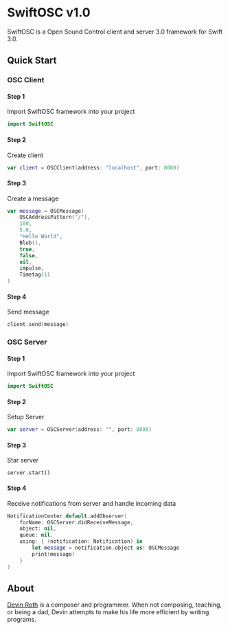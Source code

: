 # SwiftOSC v1.0
SwiftOSC is a Open Sound Control client and server 3.0 framework for Swift 3.0. 

## Quick Start

### OSC Client
#### Step 1
Import SwiftOSC framework into your project
```swift
import SwiftOSC
```
#### Step 2
Create client
```swift
var client = OSCClient(address: "localhost", port: 8080)
```
#### Step 3
Create a message
```swift
var message = OSCMessage(
    OSCAddressPattern("/"), 
    100, 
    5.0, 
    "Hello World", 
    Blob(), 
    true, 
    false, 
    nil, 
    impulse, 
    Timetag(1)
)
```
#### Step 4
Send message
```swift
client.send(message)
```
### OSC Server
#### Step 1
Import SwiftOSC framework into your project
```swift
import SwiftOSC
```
#### Step 2
Setup Server
```swift
var server = OSCServer(address: "", port: 8080)
```
#### Step 3
Star server
```
server.start()
```

#### Step 4
Receive notifications from server and handle incoming data
```swift
NotificationCenter.default.addObserver(
    forName: OSCServer.didReceiveMessage, 
    object: nil, 
    queue: nil, 
    using: { (notification: Notification) in
        let message = notification.object as! OSCMessage
        print(message)
    }
)
```
## About

[Devin Roth](http://devinrothmusic.com) is a composer and programmer. When not composing, teaching, or being a dad, Devin attempts to make his life more efficient by writing programs.


